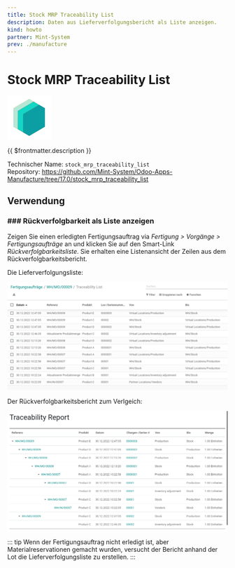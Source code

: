 ```yaml
---
title: Stock MRP Traceability List
description: Daten aus Lieferverfolgungsbericht als Liste anzeigen.
kind: howto
partner: Mint-System
prev: ./manufacture
---
```

# Stock MRP Traceability List
![icon_oms_box](attachments/icons_odoo_mint_system.png)

{{ $frontmatter.description }}

Technischer Name: `stock_mrp_traceability_list`\
Repository: <https://github.com/Mint-System/Odoo-Apps-Manufacture/tree/17.0/stock_mrp_traceability_list>


## Verwendung

### ### Rückverfolgbarkeit als Liste anzeigen

Zeigen Sie einen erledigten Fertigungsauftrag via *Fertigung > Vorgänge > Fertigungsaufträge* an und klicken Sie auf den Smart-Link *_Rückverfolgbarkeitsliste_*. Sie erhalten eine Listenansicht der Zeilen aus dem Rückverfolgbarkeitsbericht.

Die Lieferverfolgungsliste:

![](attachments/Stock%20MRP%20Traceability%20List.png)

Der Rückverfolgbarkeitsbericht zum Verlgeich:

![](attachments/Stock%20MRP%20Traceability%20List%20Report.png)

::: tip
Wenn der Fertigungsauftrag nicht erledigt ist, aber Materialreservationen gemacht wurden, versucht der Bericht anhand der Lot die Lieferverfolgungsliste zu erstellen.
:::
